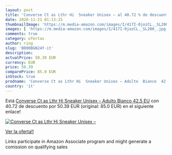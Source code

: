 ```yaml
---
layout: post
title: 'Converse Ct as Lthr Hi  Sneaker Unisex – al 40.72 % de descuento'
date: 2020-11-21 01:13:25
thumbnailImage: 'https://m.media-amazon.com/images/I/417I-0jozCL._SL200_.jpg'
images: [ 'https://m.media-amazon.com/images/I/417I-0jozCL._SL200_.jpg' ]
comments: true
category: ofertas
author: ring
slug: 'B000BGN24Y-it'
description:
actualPrice: 50.39 EUR
currency: EUR
price: 50.39
comparePrice: 85.0 EUR
inStock: true
prodname: 'Converse Ct as Lthr Hi  Sneaker Unisex – Adulto  Bianco  42.5 EU'
country: 'it'
---
```


Está [Converse Ct as Lthr Hi  Sneaker Unisex – Adulto  Bianco  42.5 EU](https://www.amazon.it/dp/B000BGN24Y/?tag=tolees00-21) con 40.72 de descuento por 50.39 EUR (original: 85.0 EUR) en el siguiente enlace!

[![Converse Ct as Lthr Hi  Sneaker Unisex –](https://m.media-amazon.com/images/I/417I-0jozCL._SL200_.jpg)](https://www.amazon.it/dp/B000BGN24Y/?tag=tolees00-21)

[Ver la oferta!!](https://www.amazon.it/dp/B000BGN24Y/?tag=tolees00-21)

Links participate in Amazon Associate program and might generate a comission on qualifying sales


